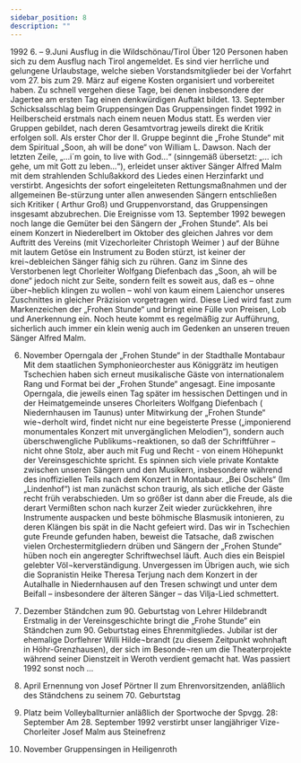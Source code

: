 ```yaml
---
sidebar_position: 8
description: ""
---
```


1992
6. – 9.Juni	Ausflug in die Wildschönau/Tirol
Über 120 Personen haben sich zu dem Ausflug nach Tirol angemeldet. Es sind vier herrliche und gelungene Urlaubstage, welche sieben Vorstandsmitglieder bei der Vorfahrt vom 27. bis zum 29. März auf eigene Kosten organisiert und vorbereitet haben. Zu schnell vergehen diese Tage, bei denen insbesondere der Jagertee am ersten Tag einen denkwürdigen Auftakt bildet.
13. September	Schicksalsschlag beim Gruppensingen
Das Gruppensingen findet 1992 in Heilberscheid erstmals nach einem neuen Modus statt. Es werden vier Gruppen gebildet, nach deren Gesamtvortrag jeweils direkt die Kritik erfolgen soll.
Als erster Chor der II. Gruppe beginnt die „Frohe Stunde“ mit dem Spiritual „Soon, ah will be done“ von William L. Dawson. Nach der letzten Zeile, „...i´m goin, to live with God...“ (sinngemäß übersetzt: „... ich gehe, um mit Gott zu leben...“), erleidet unser aktiver Sänger Alfred Malm mit dem strahlenden Schlußakkord des Liedes einen Herzinfarkt und verstirbt.
Angesichts der sofort eingeleiteten Rettungsmaßnahmen und der allgemeinen Be-stürzung unter allen anwesenden Sängern entschließen sich Kritiker ( Arthur Groß) und Gruppenvorstand, das Gruppensingen insgesamt abzubrechen.
Die Ereignisse vom 13. September 1992 bewegen noch lange die Gemüter bei den Sängern der „Frohen Stunde“. Als bei einem Konzert in Niederelbert im Oktober des gleichen Jahres vor dem Auftritt des Vereins (mit Vizechorleiter Christoph Weimer ) auf der Bühne mit lautem Getöse ein Instrument zu Boden stürzt, ist keiner der krei¬debleichen Sänger fähig sich zu rühren.
Ganz im Sinne des Verstorbenen legt Chorleiter Wolfgang Diefenbach das „Soon, ah will be done“ jedoch nicht zur Seite, sondern feilt es soweit aus, daß es – ohne über¬heblich klingen  zu wollen – wohl von kaum einem Laienchor unseres Zuschnittes in gleicher Präzision vorgetragen wird. Diese Lied wird fast zum Markenzeichen der „Frohen Stunde“ und bringt eine Fülle von Preisen, Lob und Anerkennung ein. Noch heute kommt es regelmäßig zur Aufführung, sicherlich auch immer ein klein wenig auch im Gedenken an unseren treuen Sänger Alfred Malm.

6. November		Operngala der „Frohen Stunde“ in der Stadthalle Montabaur
Mit dem staatlichen Symphonieorchester aus Königgrätz im heutigen Tschechien haben sich erneut musikalische Gäste von internationalem Rang und Format bei der „Frohen Stunde“ angesagt. Eine imposante Operngala, die jeweils einen Tag später im hessischen Dettingen und in der Heimatgemeinde unseres Chorleiters Wolfgang Diefenbach ( Niedernhausen im Taunus) unter Mitwirkung der „Frohen Stunde“ wie¬derholt wird, findet nicht nur eine begeisterte Presse („imponierend monumentales Konzert mit unvergänglichen Melodien“), sondern auch überschwengliche Publikums¬reaktionen, so daß der Schriftführer – nicht ohne Stolz, aber auch mit Fug und Recht - von einem Höhepunkt der Vereinsgeschichte spricht.
Es spinnen sich viele private Kontakte zwischen unseren Sängern und den Musikern, insbesondere während des inoffiziellen Teils nach dem Konzert in Montabaur.
„Bei Oschels“ (Im „Lindenhof“) ist man zunächst schon traurig, als sich etliche der Gäste recht früh verabschieden. Um so größer ist dann aber die Freude, als die derart Vermißten schon nach kurzer Zeit wieder zurückkehren, ihre Instrumente auspacken und beste böhmische Blasmusik intonieren, zu deren Klängen bis spät in die Nacht gefeiert wird.
Das wir in Tschechien gute Freunde gefunden haben, beweist die Tatsache, daß zwischen vielen Orchestermitgliedern drüben und Sängern der „Frohen Stunde“ hüben noch ein angeregter Schriftwechsel läuft. Auch dies ein Beispiel gelebter Völ¬kerverständigung.
Unvergessen im Übrigen auch, wie sich die Sopranistin Heike Theresa Terjung nach dem Konzert in der Autalhalle in Niedernhausen auf den Tresen schwingt und unter dem Beifall – insbesondere der älteren Sänger – das Vilja-Lied schmettert.


29. Dezember		Ständchen zum 90. Geburtstag von Lehrer Hildebrandt
Erstmalig in der Vereinsgeschichte bringt die „Frohe Stunde“ ein Ständchen zum 90. Geburtstag eines Ehrenmitgliedes. Jubilar ist der ehemalige Dorflehrer Willi Hilde¬brandt (zu diesem Zeitpunkt wohnhaft in Höhr-Grenzhausen), der sich im Besonde¬ren um die Theaterprojekte während seiner Dienstzeit in Weroth verdient gemacht hat.
Was passiert 1992 sonst noch ...
3. April	Ernennung von Josef Pörtner II zum Ehrenvorsitzenden, anläßlich des Ständchens zu seinem 70. Geburtstag
1.	Platz beim Volleyballturnier anläßlich der Sportwoche der Spvgg.
28: September	Am 28. September 1992 verstirbt unser langjähriger Vize-Chorleiter Josef Malm aus Steinefrenz
22. November	Gruppensingen in Heiligenroth
